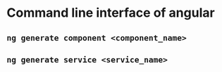 # Command line interface of angular

## `ng generate component <component_name>`

## `ng generate service <service_name>`